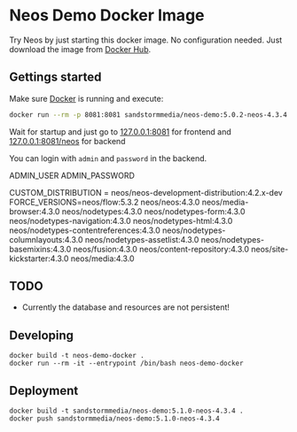 # Neos Demo Docker Image

Try Neos by just starting this docker image. No configuration needed. Just download the image from [Docker Hub](https://hub.docker.com/r/sandstormmedia/neos-demo).

## Gettings started

Make sure [Docker](https://docs.docker.com/docker-for-mac/) is running and execute:

```sh
docker run --rm -p 8081:8081 sandstormmedia/neos-demo:5.0.2-neos-4.3.4
```

Wait for startup and just go to [127.0.0.1:8081](http://127.0.0.1:8081) for frontend and [127.0.0.1:8081/neos](http://127.0.0.1:8081/neos) for backend

You can login with `admin` and `password` in the backend.

ADMIN_USER
ADMIN_PASSWORD

CUSTOM_DISTRIBUTION = neos/neos-development-distribution:4.2.x-dev
FORCE_VERSIONS=neos/flow:5.3.2 neos/neos:4.3.0 neos/media-browser:4.3.0 neos/nodetypes:4.3.0 neos/nodetypes-form:4.3.0 neos/nodetypes-navigation:4.3.0 neos/nodetypes-html:4.3.0 neos/nodetypes-contentreferences:4.3.0 neos/nodetypes-columnlayouts:4.3.0 neos/nodetypes-assetlist:4.3.0 neos/nodetypes-basemixins:4.3.0 neos/fusion:4.3.0 neos/content-repository:4.3.0 neos/site-kickstarter:4.3.0 neos/media:4.3.0


## TODO

- Currently the database and resources are not persistent!


## Developing

```
docker build -t neos-demo-docker .
docker run --rm -it --entrypoint /bin/bash neos-demo-docker
```

## Deployment

```
docker build -t sandstormmedia/neos-demo:5.1.0-neos-4.3.4 .
docker push sandstormmedia/neos-demo:5.1.0-neos-4.3.4
```